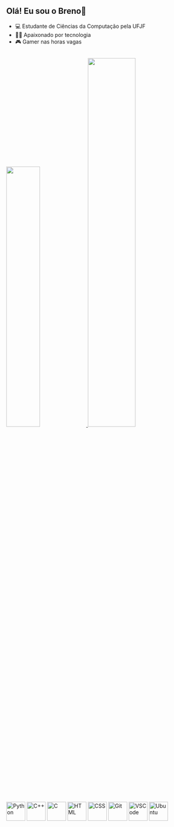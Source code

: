 ## Olá! Eu sou o Breno👋

- 💻 Estudante de Ciências da Computação pela UFJF
- 🧑‍💻 Apaixonado por tecnologia 
- 🎮 Gamer nas horas vagas
## 
<div>
  <a href="https://github.com/brenolino">
  <img width="42%" src="https://github-readme-stats.vercel.app/api?username=brenolino&show_icons=true&theme=tokyonight"/>
  <img width="50%" src="https://github-readme-stats.vercel.app/api/top-langs/?username=brenolino&layout=compact&theme=tokyonight&hide_progress=true"/>
</div>
<div style="display: inline-block"><br>
  <img align="center" alt="Python" height="50" weight="50" src="https://cdn.jsdelivr.net/gh/devicons/devicon/icons/python/python-original.svg">
  <img align="center" alt="C++" height="50" weight="50" src="https://cdn.jsdelivr.net/gh/devicons/devicon/icons/cplusplus/cplusplus-original.svg">
  <img align="center" alt="C" height="50" weight="50" src="https://cdn.jsdelivr.net/gh/devicons/devicon/icons/c/c-original.svg">
  
  
  <img align="center" alt="HTML" height="50" weight="50" src="https://cdn.jsdelivr.net/gh/devicons/devicon/icons/html5/html5-original.svg">
  <img align="center" alt="CSS" height="50" weight="50" src="https://cdn.jsdelivr.net/gh/devicons/devicon/icons/css3/css3-original.svg">

  
  <img align="center" alt="Git" height="50" weight="50" src="https://cdn.jsdelivr.net/gh/devicons/devicon/icons/git/git-original.svg">
  <img align="center" alt="VSCode" height="50" weight="50" src="https://cdn.jsdelivr.net/gh/devicons/devicon/icons/vscode/vscode-original.svg">
  <img align="center" alt="Ubuntu" height="50" weight="50" src="https://cdn.jsdelivr.net/gh/devicons/devicon/icons/ubuntu/ubuntu-plain.svg">
</div>
